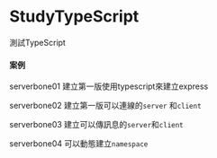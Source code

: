 # StudyTypeScript
測試TypeScript
#### 案例
serverbone01 建立第一版使用typescript來建立express

serverbone02 建立第一版可以連線的`server` 和`client`

serverbone03 建立可以傳訊息的`server`和`client`

serverbone04 可以動態建立`namespace`